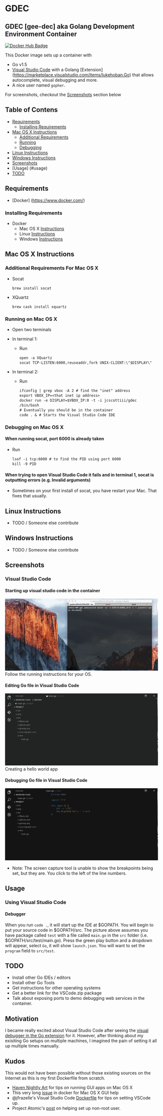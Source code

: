 # GDEC
## GDEC [gee-dec] aka Golang Development Environment Container

[![Docker Hub Badge](https://img.shields.io/badge/Docker-Hub%20Hosted-blue.svg)](https://hub.docker.com/r/jcscottiii/gdec/)

This Docker image sets up a container with
 - Go v1.5
 - [Visual Studio Code](https://code.visualstudio.com/) with a Golang [Extension] (https://marketplace.visualstudio.com/items/lukehoban.Go) that allows autocomplete, visual debugging and more.
 - A nice user named `gopher`.

For screenshots, checkout the [Screenshots](#screenshots) section below

## Table of Contens
- [Requirements](#requirements)
  - [Installing Requirements](#installing-requirements)
- [Mac OS X Instructions](#mac-os-x-instructions)
  - [Additional Requirements](#additional-requirements-for-mac-os-x)
  - [Running](#running-on-mac-os-x)
  - [Debugging](#debugging-on-mac-os-x)
- [Linux Instructions](#linux-instructions)
- [Windows Instructions](#windows-instructions)
- [Screenshots](#screenshots)
- [Usage] (#usage)
- [TODO](#todo)

## Requirements
- [Docker] (https://www.docker.com/)

### Installing Requirements
 - Docker
   - Mac OS X [Instructions](http://docs.docker.com/mac/step_one/)
   - Linux [Instructions](http://docs.docker.com/linux/step_one/)
   - Windows [Instructions](http://docs.docker.com/windows/step_one/)

## Mac OS X Instructions
### Additional Requirements For Mac OS X
- Socat

  ```
  brew install socat
  ```
  
- XQuartz

  ```
  brew cask install xquartz
  ```

### Running on Mac OS X
- Open two terminals
- In terminal 1:
  - Run
  
    ```
    open -a XQuartz
    socat TCP-LISTEN:6000,reuseaddr,fork UNIX-CLIENT:\"$DISPLAY\"
    ```
    
- In terminal 2:
  - Run
    
    ```
    ifconfig | grep vbox -A 2 # find the "inet" address
    export VBOX_IP=<that inet ip address>
    docker run -e DISPLAY=$VBOX_IP:0 -t -i jcscottiii/gdec /bin/bash
    # Eventually you should be in the container
    code . & # Starts the Visual Studio Code IDE
    ```

### Debugging on Mac OS X

#### When running socat, port 6000 is already taken
- Run
  
    ```
    lsof -i tcp:6000 # to find the PID using port 6000
    kill -9 PID
    ```
    
#### When trying to open Visual Studio Code it fails and in terminal 1, socat is outputting errors (e.g. Invalid arguments)
- Sometimes on your first install of socat, you have restart your Mac. That fixes that usually.

## Linux Instructions
- TODO / Someone else contribute

## Windows Instructions
- TODO / Someone else contribute

## Screenshots
### Visual Studio Code
#### Starting up visual studio code in the container

![Starting Up Visual Studio Code](doc_resources/gdec-starting-vscode.gif)
Follow the running instructions for your OS.

#### Editing Go file in Visual Studio Code

![Editing Go File In Visual Studio Code](doc_resources/gdec-editing-vscode.gif)
Creating a hello world app

#### Debugging Go file in Visual Studio Code

![Debugging in Visual Studio Code](doc_resources/gdec-debugging-vscode.gif)
- Note: The screen capture tool is unable to show the breakpoints being set, but they are. You click to the left of the line numbers.

## Usage
### Using Visual Studio Code
#### Debugger
When you run `code .`, it will start up the IDE at $GOPATH. You will begin to put your source code in $GOPATH/src. The picture above assumes you have package called `test` with a file called `main.go` in the `src` folder (i.e. $GOPATH/src/test/main.go). Press the green play button and a dropdown will appear, select `Go`, it will show `launch.json`. You will want to set the `program` field to `src/test`.

## TODO
- Install other Go IDEs / editors
- Install other Go Tools
- Get instructions for other operating systems
- Get a better link for the VSCode.zip package
- Talk about exposing ports to demo debugging web services in the container.

## Motivation
I became really excited about Visual Studio Code after seeing the [visual debugger in the Go extension](https://github.com/Microsoft/vscode-go#debugger) for it. However, after thinking about my exisiting Go setups on multiple machines, I imagined the pain of setting it all up multiple times manually.

## Kudos
This would not have been possible without those existing sources on the Internet as this is my first Dockerfile from scratch.
- [Haven Nightly Art](https://haven.nightlyart.com/trying-gui-apps-with-docker/) for tips on running GUI apps on Mac OS X
- This very long [issue](https://github.com/docker/docker/issues/8710) in docker for Mac OS X GUI help
- @jfrazelle's Visual Studio Code [Dockerfile](https://github.com/jfrazelle/dockerfiles/tree/master/visualstudio) for tips on setting VSCode up.
- Project Atomic's [post](http://www.projectatomic.io/docs/docker-image-author-guidance/) on helping set up non-root user.
